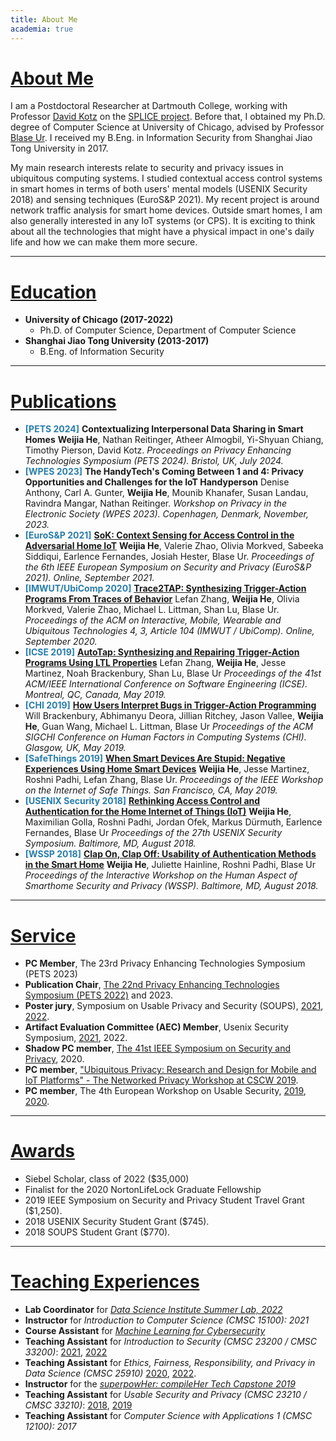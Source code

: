 ```yaml
---
title: About Me
academia: true
---
```


<style>
venue { color: #287dab; font-weight: bold; }
</style>

# [About Me](#About-Me)

I am a Postdoctoral Researcher at Dartmouth College, working with Professor [David Kotz](https://www.cs.dartmouth.edu/~kotz/) on the [SPLICE project](https://splice-project.org/).
Before that, I obtained my Ph.D. degree of Computer Science at University of Chicago, advised by Professor [Blase Ur](https://www.blaseur.com/). I received my B.Eng. in Information Security from Shanghai Jiao Tong University in 2017.

My main research interests relate to security and privacy issues in ubiquitous computing systems. I studied contextual access control systems in smart homes in terms of both users' mental models (USENIX Security 2018) and sensing techniques (EuroS&P 2021). My recent project is around network traffic analysis for smart home devices. Outside smart homes, I am also generally interested in any IoT systems (or CPS). It is exciting to think about all the technologies that might have a physical impact in one's daily life and how we can make them more secure. 

---

# [Education](#Education)

* **University of Chicago (2017-2022)**
    * Ph.D. of Computer Science, Department of Computer Science
* **Shanghai Jiao Tong University (2013-2017)**
    * B.Eng. of Information Security

---

# [Publications](#Publications)

* <venue>[PETS 2024]</venue> **Contextualizing Interpersonal Data Sharing in Smart Homes**
    __**Weijia He**__, Nathan Reitinger, Atheer Almogbil, Yi-Shyuan Chiang, Timothy Pierson, David Kotz.
    *Proceedings on Privacy Enhancing Technologies Symposium (PETS 2024). Bristol, UK, July 2024.*
* <venue>[WPES 2023]</venue> **The HandyTech's Coming Between 1 and 4: Privacy Opportunities and Challenges for the IoT Handyperson**
    Denise Anthony, Carl A. Gunter, __**Weijia He**__, Mounib Khanafer, Susan Landau, Ravindra Mangar, Nathan Reitinger.
    *Workshop on Privacy in the Electronic Society (WPES 2023). Copenhagen, Denmark, November, 2023.*
* <venue>[EuroS&P 2021]</venue> [**SoK: Context Sensing for Access Control in the Adversarial Home IoT**](/papers/eurosp21-sok.pdf)
    __**Weijia He**__, Valerie Zhao, Olivia Morkved, Sabeeka Siddiqui, Earlence Fernandes, Josiah Hester, Blase Ur.
    *Proceedings of the 6th IEEE European Symposium on Security and Privacy (EuroS&P 2021). Online, September 2021.*
* <venue>[IMWUT/UbiComp 2020]</venue> [**Trace2TAP: Synthesizing Trigger-Action Programs From Traces of Behavior**](/papers/trace2tap.pdf)
    Lefan Zhang, __**Weijia He**__, Olivia Morkved, Valerie Zhao, Michael L. Littman, Shan Lu, Blase Ur.
    *Proceedings of the ACM on Interactive, Mobile, Wearable and Ubiquitous Technologies 4, 3, Article 104 (IMWUT / UbiComp). Online, September 2020.*
* <venue>[ICSE 2019]</venue> [**AutoTap: Synthesizing and Repairing Trigger-Action Programs Using LTL Properties**](/papers/autotap.pdf)
    Lefan Zhang, __**Weijia He**__, Jesse Martinez, Noah Brackenbury, Shan Lu, Blase Ur
    *Proceedings of the 41st ACM/IEEE International Conference on Software Engineering (ICSE). Montreal, QC, Canada, May 2019.*
* <venue>[CHI 2019]</venue> [**How Users Interpret Bugs in Trigger-Action Programming**](/papers/chi19-ifttt-cameraready.pdf)
    Will Brackenbury, Abhimanyu Deora, Jillian Ritchey, Jason Vallee, __**Weijia He**__, Guan Wang, Michael L. Littman, Blase Ur
    *Proceedings of the ACM SIGCHI Conference on Human Factors in Computing Systems (CHI). Glasgow, UK, May 2019.*
* <venue>[SafeThings 2019]</venue> [**When Smart Devices Are Stupid: Negative Experiences Using Home Smart Devices**](/papers/safethings19-bugs.pdf)
    __**Weijia He**__, Jesse Martinez, Roshni Padhi, Lefan Zhang, Blase Ur. 
    *Proceedings of the IEEE Workshop on the Internet of Safe Things. San Francisco, CA, May 2019.*
* <venue>[USENIX Security 2018]</venue> [**Rethinking Access Control and Authentication for the Home Internet of Things (IoT)**](/papers/usenixsec18.pdf)
    __**Weijia He**__, Maximilian Golla, Roshni Padhi, Jordan Ofek, Markus Dürmuth, Earlence Fernandes, Blase Ur
    *Proceedings of the 27th USENIX Security Symposium. Baltimore, MD, August 2018.*
* <venue>[WSSP 2018]</venue> [**Clap On, Clap Off: Usability of Authentication Methods in the Smart Home**](/papers/wssp18.pdf)
    __**Weijia He**__, Juliette Hainline, Roshni Padhi, Blase Ur
    *Proceedings of the Interactive Workshop on the Human Aspect of Smarthome Security and Privacy (WSSP). Baltimore, MD, August 2018.*

---

# [Service](#Service)

* **PC Member**, The 23rd Privacy Enhancing Technologies Symposium (PETS 2023)
* **Publication Chair**, [The 22nd Privacy Enhancing Technologies Symposium (PETS 2022)](https://www.petsymposium.org/cfp22.php) and 2023.
* **Poster jury**, Symposium on Usable Privacy and Security (SOUPS), [2021](https://www.usenix.org/conference/soups2021/call-for-posters), [2022](https://www.usenix.org/conference/soups2022/call-for-posters).
* **Artifact Evaluation Committee (AEC) Member**, Usenix Security Symposium, [2021](https://www.usenix.org/conference/usenixsecurity21/call-for-artifacts), 2022.
* **Shadow PC member**, [The 41st IEEE Symposium on Security and Privacy](https://www.ieee-security.org/TC/SP2020/shadowpc.html), 2020.
* **PC member**, ["Ubiquitous Privacy: Research and Design for Mobile and IoT Platforms" - The Networked Privacy Workshop at CSCW 2019](https://privacydesigncscw2019.wordpress.com/).
* **PC member**, The 4th European Workshop on Usable Security, [2019](https://eusec.cs.uchicago.edu/), [2020](https://eusec20.cs.uchicago.edu/).

---

# [Awards](#Awards)

* Siebel Scholar, class of 2022 ($35,000)
* Finalist for the 2020 NortonLifeLock Graduate Fellowship
* 2019 IEEE Symposium on Security and Privacy Student Travel Grant ($1,250).
* 2018 USENIX Security Student Grant ($745).
* 2018 SOUPS Student Grant ($770).

---

# [Teaching Experiences](#Teaching)

* **Lab Coordinator** for [*Data Science Institute Summer Lab, 2022*](https://datascience.uchicago.edu/engage/summerlab/)
* **Instructor** for *Introduction to Computer Science (CMSC 15100): 2021*
* **Course Assistant** for [*Machine Learning for Cybersecurity*](https://voices.uchicago.edu/professional/machine-learning-for-cybersecurity/)
* **Teaching Assistant** for *Introduction to Security (CMSC 23200 / CMSC 33200)*: [2021](https://classes.cs.uchicago.edu/archive/2021/winter/23200-1/), [2022](https://classes.cs.uchicago.edu/archive/2022/winter/23200-1/)
* **Teaching Assistant** for *Ethics, Fairness, Responsibility, and Privacy in Data Science (CMSC 25910)* [2020](https://classes.cs.uchicago.edu/archive/2020/spring/25900-1/index.html), [2022](https://www.classes.cs.uchicago.edu/archive/2022/spring/25910-1/).
* **Instructor** for the [*superpowHer: compileHer Tech Capstone 2019*](https://compileher.com/)
* **Teaching Assistant** for *Usable Security and Privacy (CMSC 23210 / CMSC 33210)*: [2018](https://super.cs.uchicago.edu/usable18/), [2019](https://super.cs.uchicago.edu/usable19/)
* **Teaching Assistant** for *Computer Science with Applications 1 (CMSC 12100): 2017*